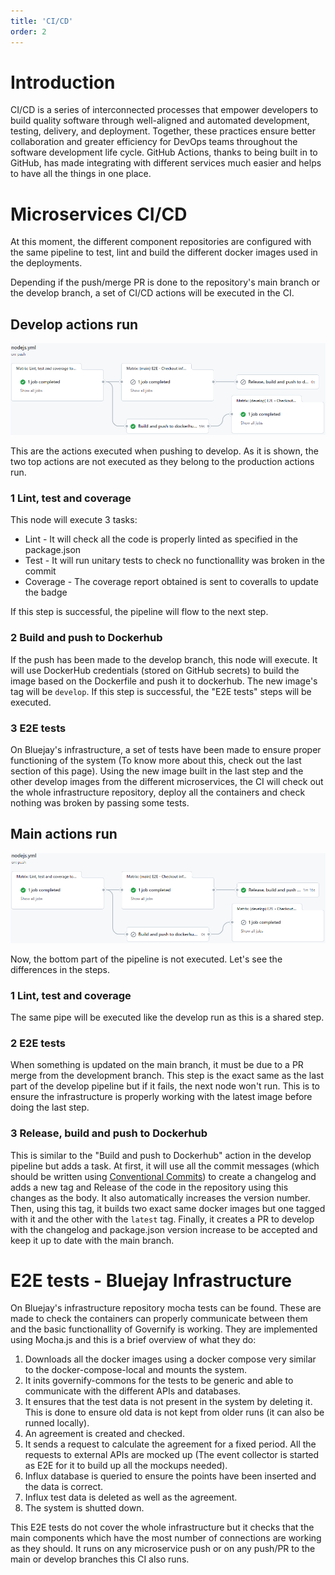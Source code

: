 ```yaml
---
title: 'CI/CD'
order: 2
---
```


# Introduction
CI/CD is a series of interconnected processes that empower developers to build quality software through well-aligned and automated development, testing, delivery, and deployment. Together, these practices ensure better collaboration and greater efficiency for DevOps teams throughout the software development life cycle. GitHub Actions, thanks to being built in to GitHub, has made integrating with different services much easier and helps to have all the things in one place.

# Microservices CI/CD
At this moment, the different component repositories are configured with the same pipeline to test, lint and build the different docker images used in the deployments. 

Depending if the push/merge PR is done to the repository's main branch or the develop branch, a set of CI/CD actions will be executed in the CI.

## Develop actions run

![Actions Develop Pipeline](../images/CI-DEV.PNG)

This are the actions executed when pushing to develop. As it is shown, the two top actions are not executed as they belong to the production actions run.

### 1 Lint, test and coverage
This node will execute 3 tasks:
 - Lint - It will check all the code is properly linted as specified in the package.json
 - Test - It will run unitary tests to check no functionallity was broken in the commit
 - Coverage - The coverage report obtained is sent to coveralls to update the badge

If this step is successful, the pipeline will flow to the next step.

### 2 Build and push to Dockerhub
If the push has been made to the develop branch, this node will execute. It will use DockerHub credentials (stored on GitHub secrets) to build the image based on the Dockerfile and push it to dockerhub. The new image's tag will be `develop`. If this step is successful, the "E2E tests" steps will be executed.

### 3 E2E tests
On Bluejay's infrastructure, a set of tests have been made to ensure proper functioning of the system (To know more about this, check out the last section of this page). Using the new image built in the last step and the other develop images from the different microservices, the CI will check out the whole infrastructure repository, deploy all the containers and check nothing was broken by passing some tests.


## Main actions run

![Actions Main Pipeline](../images/CI-PRO.PNG)

Now, the bottom part of the pipeline is not executed. Let's see the differences in the steps.

### 1 Lint, test and coverage
The same pipe will be executed like the develop run as this is a shared step.

### 2 E2E tests
When something is updated on the main branch, it must be due to a PR merge from the development branch. This step is the exact same as the last part of the develop pipeline but if it fails, the next node won't run. This is to ensure the infrastructure is properly working  with the latest image before doing the last step.

### 3 Release, build and push to Dockerhub
This is similar to the "Build and push to Dockerhub" action in the develop pipeline but adds a task. At first, it will use all the commit messages (which should be written using [Conventional Commits](https://www.conventionalcommits.org/en/v1.0.0/)) to create a changelog and adds a new tag and Release of the code in the repository using this changes as the body. It also automatically increases the version number. Then, using this tag, it builds two exact same docker images but one tagged with it and the other with the `latest` tag. Finally, it creates a PR to develop with the changelog and package.json version increase to be accepted and keep it up to date with the main branch.

# E2E tests - Bluejay Infrastructure
On Bluejay's infrastructure repository mocha tests can be found. These are made to check the containers can properly communicate between them and the basic functionallity of Governify is working. They are implemented using Mocha.js and this is a brief overview of what they do:

1. Downloads all the docker images using a docker compose very similar to the docker-compose-local and mounts the system.
2. It inits governify-commons for the tests to be generic and able to communicate with the different APIs and databases.
3. It ensures that the test data is not present in the system by deleting it. This is done to ensure old data is not kept from older runs (it can also be runned locally).
4. An agreement is created and checked.
5. It sends a request to calculate the agreement for a fixed period. All the requests to external APIs are mocked up (The event collector is started as E2E for it to build up all the mockups needed).
6. Influx database is queried to ensure the points have been inserted and the data is correct.
7. Influx test data is deleted as well as the agreement.
8. The system is shutted down.

This E2E tests do not cover the whole infrastructure but it checks that the main components which have the most number of connections are working as they should. It runs on any microservice push or on any push/PR to the main or develop branches this CI also runs.